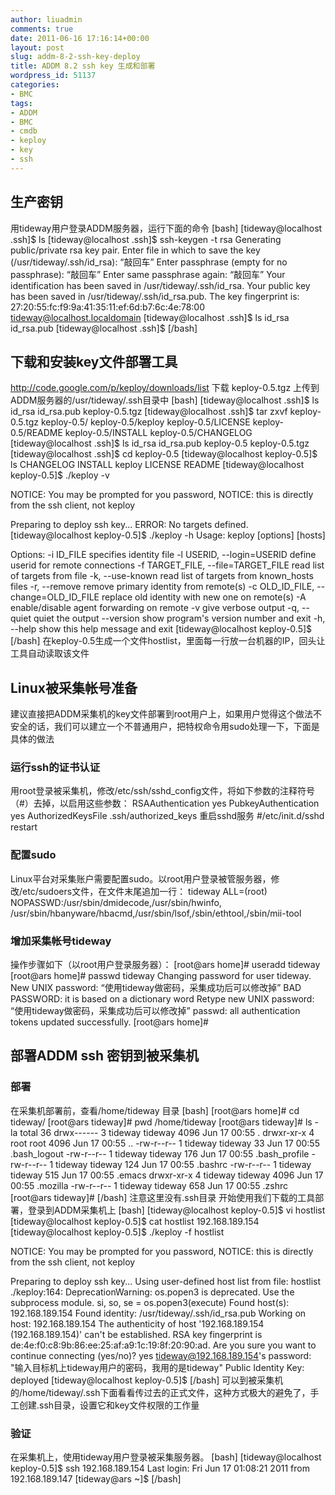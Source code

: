 ```yaml
---
author: liuadmin
comments: true
date: 2011-06-16 17:16:14+00:00
layout: post
slug: addm-8-2-ssh-key-deploy
title: ADDM 8.2 ssh key 生成和部署
wordpress_id: 51137
categories:
- BMC
tags:
- ADDM
- BMC
- cmdb
- keploy
- key
- ssh
---
```


## 生产密钥


用tideway用户登录ADDM服务器，运行下面的命令
[bash]
[tideway@localhost .ssh]$ ls
[tideway@localhost .ssh]$ ssh-keygen -t rsa
Generating public/private rsa key pair.
Enter file in which to save the key (/usr/tideway/.ssh/id_rsa):  “敲回车”
Enter passphrase (empty for no passphrase):  “敲回车”
Enter same passphrase again:  “敲回车”
Your identification has been saved in /usr/tideway/.ssh/id_rsa.
Your public key has been saved in /usr/tideway/.ssh/id_rsa.pub.
The key fingerprint is:
27:20:55:fc:f9:9a:41:35:11:ef:6d:b7:6c:4e:78:00 tideway@localhost.localdomain
[tideway@localhost .ssh]$ ls
id_rsa  id_rsa.pub
[tideway@localhost .ssh]$
[/bash]



## 下载和安装key文件部署工具


http://code.google.com/p/keploy/downloads/list
下载 keploy-0.5.tgz 
上传到ADDM服务器的/usr/tideway/.ssh目录中
[bash]
[tideway@localhost .ssh]$ ls
id_rsa  id_rsa.pub  keploy-0.5.tgz
[tideway@localhost .ssh]$ tar zxvf keploy-0.5.tgz
keploy-0.5/
keploy-0.5/keploy
keploy-0.5/LICENSE
keploy-0.5/README
keploy-0.5/INSTALL
keploy-0.5/CHANGELOG
[tideway@localhost .ssh]$ ls
id_rsa  id_rsa.pub  keploy-0.5  keploy-0.5.tgz
[tideway@localhost .ssh]$ cd keploy-0.5
[tideway@localhost keploy-0.5]$ ls
CHANGELOG  INSTALL  keploy  LICENSE  README
[tideway@localhost keploy-0.5]$ ./keploy -v

NOTICE: You may be prompted for you password,
NOTICE: this is directly from the ssh client, not keploy

Preparing to deploy ssh key...
ERROR: No targets defined.
[tideway@localhost keploy-0.5]$ ./keploy -h
Usage: keploy [options] [hosts]

Options:
  -i ID_FILE            specifies identity file
  -l USERID, --login=USERID
                        define userid for remote connections
  -f TARGET_FILE, --file=TARGET_FILE
                        read list of targets from file
  -k, --use-known       read list of targets from known_hosts files
  -r, --remove          remove primary identity from remote(s)
  -c OLD_ID_FILE, --change=OLD_ID_FILE
                        replace old identity with new one on remote(s)
  -A                    enable/disable agent forwarding on remote
  -v                    give verbose output
  -q, --quiet           quiet the output
  --version             show program's version number and exit
  -h, --help            show this help message and exit
[tideway@localhost keploy-0.5]$
[/bash]
在keploy-0.5生成一个文件hostlist，里面每一行放一台机器的IP，回头让工具自动读取该文件



## Linux被采集帐号准备


建议直接把ADDM采集机的key文件部署到root用户上，如果用户觉得这个做法不安全的话，我们可以建立一个不普通用户，把特权命令用sudo处理一下，下面是具体的做法


### 运行ssh的证书认证


用root登录被采集机，修改/etc/ssh/sshd_config文件，将如下参数的注释符号（#）去掉，以启用这些参数：
RSAAuthentication          yes
PubkeyAuthentication     yes
AuthorizedKeysFile         .ssh/authorized_keys
重启sshd服务
#/etc/init.d/sshd restart



### 配置sudo


Linux平台对采集账户需要配置sudo。以root用户登录被管服务器，修改/etc/sudoers文件，在文件末尾追加一行：
tideway  ALL=(root) NOPASSWD:/usr/sbin/dmidecode,/usr/sbin/hwinfo, /usr/sbin/hbanyware/hbacmd,/usr/sbin/lsof,/sbin/ethtool,/sbin/mii-tool



### 增加采集帐号tideway


操作步骤如下（以root用户登录服务器）：
[root@ars home]# useradd tideway
[root@ars home]# passwd tideway
Changing password for user tideway.
New UNIX password: “使用tideway做密码，采集成功后可以修改掉”
BAD PASSWORD: it is based on a dictionary word
Retype new UNIX password: “使用tideway做密码，采集成功后可以修改掉”
passwd: all authentication tokens updated successfully.
[root@ars home]#



## 部署ADDM ssh 密钥到被采集机




### 部署


在采集机部署前，查看/home/tideway 目录
[bash]
[root@ars home]# cd tideway/
[root@ars tideway]# pwd
/home/tideway
[root@ars tideway]# ls -la
total 36
drwx------ 3 tideway tideway 4096 Jun 17 00:55 .
drwxr-xr-x 4 root    root    4096 Jun 17 00:55 ..
-rw-r--r-- 1 tideway tideway   33 Jun 17 00:55 .bash_logout
-rw-r--r-- 1 tideway tideway  176 Jun 17 00:55 .bash_profile
-rw-r--r-- 1 tideway tideway  124 Jun 17 00:55 .bashrc
-rw-r--r-- 1 tideway tideway  515 Jun 17 00:55 .emacs
drwxr-xr-x 4 tideway tideway 4096 Jun 17 00:55 .mozilla
-rw-r--r-- 1 tideway tideway  658 Jun 17 00:55 .zshrc
[root@ars tideway]#
[/bash]
注意这里没有.ssh目录
开始使用我们下载的工具部署，登录到ADDM采集机上
[bash]
[tideway@localhost keploy-0.5]$ vi hostlist
[tideway@localhost keploy-0.5]$ cat hostlist
192.168.189.154
[tideway@localhost keploy-0.5]$ ./keploy -f hostlist

NOTICE: You may be prompted for you password,
NOTICE: this is directly from the ssh client, not keploy

Preparing to deploy ssh key...
Using user-defined host list from file: hostlist
./keploy:164: DeprecationWarning: os.popen3 is deprecated.  Use the subprocess module.
  si, so, se = os.popen3(execute)
        Found host(s):
                192.168.189.154
        Found identity:
                /usr/tideway/.ssh/id_rsa.pub
        Working on host: 192.168.189.154
The authenticity of host '192.168.189.154 (192.168.189.154)' can't be established.
RSA key fingerprint is de:4e:f0:c8:9b:86:ee:25:af:a9:1c:19:8f:20:90:ad.
Are you sure you want to continue connecting (yes/no)? yes
tideway@192.168.189.154's password:  "输入目标机上tideway用户的密码，我用的是tideway"
                Public Identity Key: deployed
[tideway@localhost keploy-0.5]$
[/bash]
可以到被采集机的/home/tideway/.ssh下面看看传过去的正式文件，这种方式极大的避免了，手工创建.ssh目录，设置它和key文件权限的工作量


### 验证


在采集机上，使用tideway用户登录被采集服务器。
[bash]
[tideway@localhost keploy-0.5]$ ssh 192.168.189.154
Last login: Fri Jun 17 01:08:21 2011 from 192.168.189.147
[tideway@ars ~]$
[/bash]
